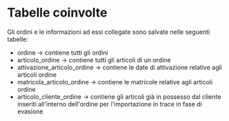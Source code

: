 # Tabelle coinvolte

Gli ordini e le informazioni ad essi collegate sono salvate nelle seguenti tabelle:

- ordine &rarr; contiene tutti gli ordini
- articolo_ordine &rarr; contiene tutti gli articoli di un ordine
- attivazione_articolo_ordine &rarr; contiene le date di attivazione relative agli articoli ordine
- matricola_articolo_ordine &rarr; contiene le matricole relative agli articoli ordine
- articolo_cliente_ordine &rarr; contiene gli articoli già in possesso dal cliente inseriti all'interno dell'ordine per l'importazione in trace in fase di evasione
